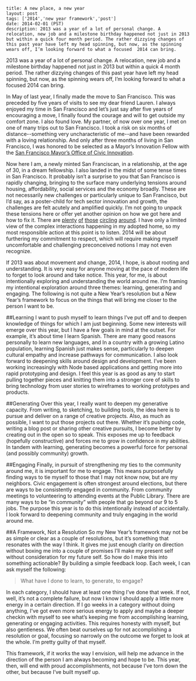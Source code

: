 ```
title: A new place, a new year
layout: post
tags: ['2014','new year framework','post']
date: 2014-02-01 (PST)
description: 2013 was a year of a lot of personal change. A relocation, new job and a milestone birthday happened not just in 2013 but within a quick four month period. The rather dizzying changes of this past year have left my head spinning, but now, as the spinning wears off, I’m looking forward to what a focused  2014 can bring.
```
2013 was a year of a lot of personal change. A relocation, new job and a milestone birthday happened not just in 2013 but within a quick 4 month period. The rather dizzying changes of this past year have left my head spinning, but now, as the spinning wears off, I’m looking forward to what a focused  2014 can bring.

In May of last year, I finally made the move to San Francisco. This was preceded by five years of visits to see my dear friend Lauren. I always enjoyed my time in San Francisco and let’s just say after five years of encouraging a move, I finally found the courage and will to get outside my comfort zone. I also found love. My partner, of now over one year, I met on one of many trips out to San Francisco. I took a risk on six months of distance--something very uncharacteristic of me--and have been rewarded with a loving relationship. And only after three months of living in San Francisco, I was honored to be selected as a Mayor’s Innovation Fellow with the [San Francisco Mayor’s Office of Civic Innovation][1].

Now here I am, a newly minted San Franciscan, in a relationship, at the age of 30, in a dream fellowship. I also landed in the midst of some tense times in San Francisco. It probably isn’t a surprise to you that San Francisco is rapidly changing, bringing to the surface many underlying tensions around housing, affordability, social services and the economy broadly. These are not necessarily new challenges or particularly unique to San Francisco, but I’d say, as a poster-child for tech sector innovation and growth, the challenges are felt acutely and amplified quickly. I’m not going to unpack these tensions here or offer yet another opinion on how we got here and how to fix it. There are [plenty][2] [of][3] [those][4] [circling][5] [around][6]. I have only a limited view of the complex interactions happening in my adopted home, so my most responsible action at this point is to listen. 2014 will be about furthering my commitment to respect, which will require making myself uncomfortable and challenging preconceived notions I may not even recognize.

If 2013 was about movement and change, 2014, I hope, is about rooting and understanding. It is very easy for anyone moving at the pace of modern life to forget to look around and take notice. This year, for me, is about intentionally exploring and understanding the world around me. I’m framing my intentional exploration around three themes: learning, generating and engaging. The following is not quite a New Year’s resolution but a New Year’s framework to focus on the things that will bring me closer to the person I want to be.

##Learning
I want to push myself to learn things I’ve put off and to deepen knowledge of things for which I am just beginning. Some new interests will emerge over this year, but I have a few goals in mind at the outset. For example, it’s about time I learn Spanish. There are many good reasons personally to learn new languages, and In a country with a growing Latino population, learning Spanish just makes sense, particularly to deepen cultural empathy and increase pathways for communication. I also look forward to deepening skills around design and development. I’ve been working increasingly with Node based applications and getting more into rapid prototyping and design. I feel this year is as good as any to start pulling together pieces and knitting them into a stronger core of skills to bring technology from user stories to wireframes to working prototypes and products.

##Generating
Over this year, I really want to deepen my generative capacity. From writing, to sketching, to building tools, the idea here is to pursue and deliver on a range of creative projects. Also, as much as possible, I want to put those projects out there. Whether it’s pushing code, writing a blog post or sharing other creative pursuits, I become better by creating out in the open so to speak. This exposes me up to feedback (hopefully constructive) and forces me to grow in confidence in my abilities. In tandem with learning, generating becomes a powerful force for personal (and possibly community) growth.

##Engaging
Finally, in pursuit of strengthening my ties to the community around me, it is important for me to engage. This means purposefully finding ways to tie myself to those that I may not know now, but are my neighbors. Civic engagement is often strongest around elections, but there are ways to be consistently engaged in community. From community meetings to volunteering to attending events at the Public Library. There are many ways to be “in community” with people that go beyond our 9 to 5 jobs. The purpose this year is to do this intentionally instead of accidentally. I look forward to deepening community and truly engaging in the world around me.

##A Framework, Not a Resolution
So my New Year’s framework may not be as simple or clear as a couple of resolutions, but it’s something that resonates with the way I think. It gives me just enough clarity on direction without boxing me into a couple of promises I’ll make my present self without consideration for my future self. So how do I make this into something actionable? By building a simple feedback loop. Each week, I can ask myself the following:

>What have I done to learn, to generate, to engage?

In each category, I should have at least one thing I’ve done that week. If not, well, it’s not a complete failure, but now I know I should apply a little more energy in a certain direction. If I go weeks in a category without doing anything, I’ve got even more serious energy to apply and maybe a deeper checkin with myself to see what’s keeping me from accomplishing learning, generating or engaging activities. This requires honesty with myself, but also gentleness. We often beat ourselves up for not accomplishing a resolution or goal, focusing so narrowly on the outcome we forget to look at the whole. I’m pretty guilty of that myself.

This framework, if it works the way I envision, will help me advance in the direction of the person I am always becoming and hope to be. This year, then, will end with proud accomplishments, not because I’ve torn down the other, but because I’ve built myself up.


  [1]: http://innovatesf.com
  [2]: http://blogs.wsj.com/digits/2014/01/30/salesforce-ceo-benioff-on-how-to-fix-san-francisco/
  [3]: https://medium.com/where-have-you-been-city-neighourhood-and-travel/ccb31944dce1
  [4]: http://www.sfgate.com/opinion/openforum/article/How-San-Francisco-creates-its-own-housing-crisis-5139869.php
  [5]: http://www.slate.com/blogs/future_tense/2014/01/16/sf_tech_backlash_google_buses_get_private_security_guards_says_reuters.html
  [6]: http://www.theatlanticcities.com/commute/2014/01/visual-study-just-how-bad-tech-shuttles-are-san-francisco/8221/